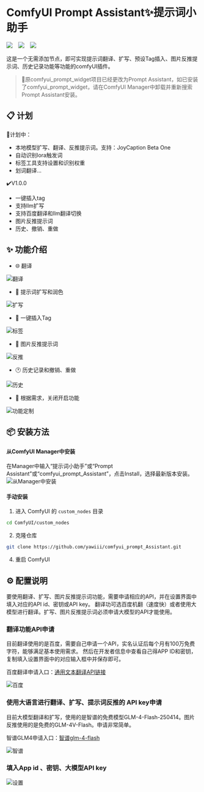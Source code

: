 


# ComfyUI Prompt Assistant✨提示词小助手
<a href="https://space.bilibili.com/520680644"><img src="https://img.shields.io/badge/B%E7%AB%99-%E4%BD%BF%E7%94%A8%E8%AF%B4%E6%98%8E-blue?logo=bilibili&logoColor=2300A5DC&labelColor=%23FFFFFF"></a> &ensp;
<a href="https://v.douyin.com/gJnTFSw_tZI/"><img src="https://img.shields.io/badge/%E6%8A%96%E9%9F%B3-%E4%BD%BF%E7%94%A8%E8%AF%B4%E6%98%8E-blue?style=flat&logo=TikTok&logoColor=%2324292E&labelColor=%23FFFFFF"></a> &ensp;
<a href="https://qm.qq.com/cgi-bin/qm/qr?k=rLqiPclphF6D3aGc5Qu0bh6oPa8y0sjt&jump_from=webapi&authKey=JtSkQvgI9EZQPcZzmkqBSFkgregRcv56sz/Di637SxzpDHYtCbE8hQGAvk+EoxW"><img src="https://img.shields.io/badge/QQ%E7%BE%A4-15327075-blue?logo=QQ&logoColor=2300A5DC&labelColor=%23FFFFFF&link=https%3A%2F%2Fspace.bilibili.com%2F520680644"></a> &ensp;
  
这是一个无需添加节点，即可实现提示词翻译、扩写、预设Tag插入、图片反推提示词、历史记录功能等功能的comfyUI插件。   
> 📍原comfyui_prompt_widget项目已经更改为Prompt Assistant，如已安装了comfyui_prompt_widget，请在ComfyUI Manager中卸载并重新搜索Prompt Assistant安装。



## 📋 计划

🔖计划中：
- 本地模型扩写、翻译、反推提示词。支持：JoyCaption Beta One
- 自动识别lora触发词
- 标签工具支持设置和识别权重
- 划词翻译...

✔️V1.0.0
- 一键插入tag
- 支持llm扩写
- 支持百度翻译和llm翻译切换
- 图片反推提示词
- 历史、撤销、重做


## ✨ 功能介绍

- 🌐 翻译  

![翻译](https://github.com/user-attachments/assets/46927bce-760a-481f-86f6-5dd6f179248a)

  
- 💫 提示词扩写和润色  

![扩写](https://github.com/user-attachments/assets/70086124-50f8-4727-a291-78a57714ea73)


  
- 📒 一键插入Tag  

![标签](https://github.com/user-attachments/assets/20846bea-53a5-4e77-bfd4-a2a177a40c2a)



- 🌄 图片反推提示词

![反推](https://github.com/user-attachments/assets/5537e28b-7dec-4fc3-b6a9-7d9abb5d5118)


- 🕐 历史记录和撤销、重做  

![历史](https://github.com/user-attachments/assets/4efbc29f-43f7-436e-b1b3-d9b02c4991aa)

- 🔧 根据需求，关闭开启功能
  
![功能定制](https://github.com/user-attachments/assets/7e8b8e87-7ced-4ec0-a942-c07254e5270b)




## 📦 安装方法

#### 从ComfyUI Manager中安装
在Manager中输入“提示词小助手”或“Prompt Assistant”或“comfyui_prompt_Assistant”，点击Install，选择最新版本安装。
![从Manager中安装](https://github.com/user-attachments/assets/2c357c5a-ecf2-45ea-8eb0-f76ee975ea6c)



#### 手动安装

1. 进入 ComfyUI 的 `custom_nodes` 目录
```bash
cd ComfyUI/custom_nodes
```

2. 克隆仓库
```bash
git clone https://github.com/yawiii/comfyui_prompt_Assistant.git
```


4. 重启 ComfyUI

## ⚙️ 配置说明
要使用翻译、扩写、图片反推提示词功能，需要申请相应的API，并在设置界面中填入对应的API id、密钥或API key。
翻译功可选百度机翻（速度快）或者使用大模型进行翻译。扩写、图片反推提示词必须申请大模型的API才能使用。

### 翻译功能API申请
目前翻译使用的是百度，需要自己申请一个API，实名认证后每个月有100万免费字符，能够满足基本使用需求。 然后在开发者信息中查看自己得APP ID和密钥，复制填入设置界面中的对应输入框中并保存即可。   

百度翻译申请入口：[通用文本翻译API链接](https://fanyi-api.baidu.com/product/11)   


![百度](https://github.com/user-attachments/assets/f3fe2d2d-9507-4bff-887e-003f2e13a19c)


### 使用大语言进行翻译、扩写、提示词反推的 API key申请
目前大模型翻译和扩写，使用的是智谱的免费模型GLM-4-Flash-250414。图片反推使用的是免费的GLM-4V-Flash。申请非常简单。

智谱GLM4申请入口：[智谱glm-4-flash](https://open.bigmodel.cn/dev/activities/free/glm-4-flash)  


![智谱](https://github.com/user-attachments/assets/d6eb29c0-8624-4bf2-96c4-33e99d096202)



### 填入App id 、密钥、大模型API key

![设置](https://github.com/user-attachments/assets/c3314682-e304-4406-87b0-123fd93146cf)






